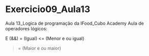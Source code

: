 # Exercicio09_Aula13
Aula 13_Logica de programação da IFood_Cubo Academy
Aula de operadores lógicos:

E (&&)
= (Igual)
<= (Menor e ou igual)
>= (Maior e ou maior)